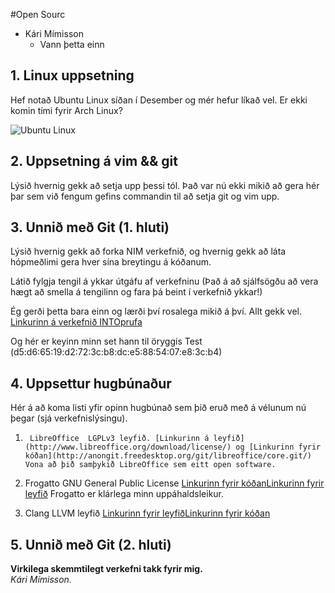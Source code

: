#Open Sourc

* Kári Mímisson
  * Vann þetta einn

## 1. Linux uppsetning

Hef notað Ubuntu Linux síðan í Desember og mér hefur líkað vel. Er ekki komin
tími fyrir Arch Linux?

![Ubuntu Linux](http://s14.postimg.org/5jzroxzkh/picture_18.png)

## 2. Uppsetning á vim && git

Lýsið hvernig gekk að setja upp þessi tól.
Það var nú ekki mikið að gera hér þar sem við fengum gefins commandin til að
setja git og vim upp.

## 3. Unnið með Git (1. hluti)

Lýsið hvernig gekk að forka NIM verkefnið, og hvernig gekk að láta hópmeðlimi gera hver sína breytingu á kóðanum.

Látið fylgja tengil á ykkar útgáfu af verkefninu (Það á að sjálfsögðu að vera hægt að smella á tengilinn og fara þá beint í verkefnið ykkar!)

Ég gerði þetta bara einn og lærði því rosalega mikið á því. Allt gekk vel. 
[Linkurinn á verkefnið INTOprufa](https://github.com/kari14/INTOPrufa)

Og hér er keyinn minn set hann til öryggis
Test (d5:d6:65:19:d2:72:3c:b8:dc:e5:88:54:07:e8:3c:b4)  
## 4. Uppsettur hugbúnaður

Hér á að koma listi yfir opinn hugbúnað sem þið eruð með á vélunum nú þegar (sjá verkefnislýsingu).


1.  	LibreOffice  LGPLv3 leyfið. [Linkurinn á leyfið](http://www.libreoffice.org/download/license/) og [Linkurinn fyrir kóðan](http://anongit.freedesktop.org/git/libreoffice/core.git/) Vona að þið samþykið LibreOffice sem eitt open software.

2.	Frogatto GNU General Public License [Linkurinn fyrir kóðan](https://github.com/frogatto/frogatto)[Linkurinn fyrir leyfið](http://en.wikipedia.org/wiki/Frogatto_&_Friends) Frogatto er klárlega minn uppáhaldsleikur. 

3.	Clang LLVM leyfið [Linkurinn fyrir leyfið](http://clang.llvm.org/features.html)[Linkurinn fyrir kóðan](http://llvm.org/releases/download.html)
	

## 5. Unnið með Git (2. hluti)

**Virkilega skemmtilegt verkefni takk fyrir mig.**  
*Kári Mímisson.*
